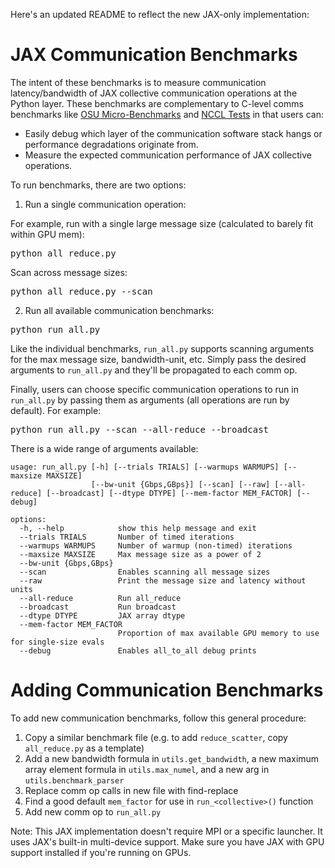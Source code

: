 Here's an updated README to reflect the new JAX-only implementation:

# JAX Communication Benchmarks

The intent of these benchmarks is to measure communication latency/bandwidth of JAX collective communication operations at the Python layer. These benchmarks are complementary to C-level comms benchmarks like [OSU Micro-Benchmarks](https://mvapich.cse.ohio-state.edu/benchmarks/) and [NCCL Tests](https://github.com/NVIDIA/nccl-tests) in that users can:
- Easily debug which layer of the communication software stack hangs or performance degradations originate from.
- Measure the expected communication performance of JAX collective operations.

To run benchmarks, there are two options:

1. Run a single communication operation:

For example, run with a single large message size (calculated to barely fit within GPU mem):
<pre>
python all_reduce.py
</pre>

Scan across message sizes:
<pre>
python all_reduce.py --scan
</pre>

2. Run all available communication benchmarks:

<pre>
python run_all.py
</pre>

Like the individual benchmarks, `run_all.py` supports scanning arguments for the max message size, bandwidth-unit, etc. Simply pass the desired arguments to `run_all.py` and they'll be propagated to each comm op.

Finally, users can choose specific communication operations to run in `run_all.py` by passing them as arguments (all operations are run by default). For example:

<pre>
python run_all.py --scan --all-reduce --broadcast
</pre>

There is a wide range of arguments available:

```
usage: run_all.py [-h] [--trials TRIALS] [--warmups WARMUPS] [--maxsize MAXSIZE]
                  [--bw-unit {Gbps,GBps}] [--scan] [--raw] [--all-reduce] [--broadcast] [--dtype DTYPE] [--mem-factor MEM_FACTOR] [--debug]

options:
  -h, --help            show this help message and exit
  --trials TRIALS       Number of timed iterations
  --warmups WARMUPS     Number of warmup (non-timed) iterations
  --maxsize MAXSIZE     Max message size as a power of 2
  --bw-unit {Gbps,GBps}
  --scan                Enables scanning all message sizes
  --raw                 Print the message size and latency without units
  --all-reduce          Run all_reduce
  --broadcast           Run broadcast
  --dtype DTYPE         JAX array dtype
  --mem-factor MEM_FACTOR
                        Proportion of max available GPU memory to use for single-size evals
  --debug               Enables all_to_all debug prints
```

# Adding Communication Benchmarks

To add new communication benchmarks, follow this general procedure:

1. Copy a similar benchmark file (e.g. to add `reduce_scatter`, copy `all_reduce.py` as a template)
2. Add a new bandwidth formula in `utils.get_bandwidth`, a new maximum array element formula in `utils.max_numel`, and a new arg in `utils.benchmark_parser`
3. Replace comm op calls in new file with find-replace
4. Find a good default `mem_factor` for use in `run_<collective>()` function
5. Add new comm op to `run_all.py`

Note: This JAX implementation doesn't require MPI or a specific launcher. It uses JAX's built-in multi-device support. Make sure you have JAX with GPU support installed if you're running on GPUs.